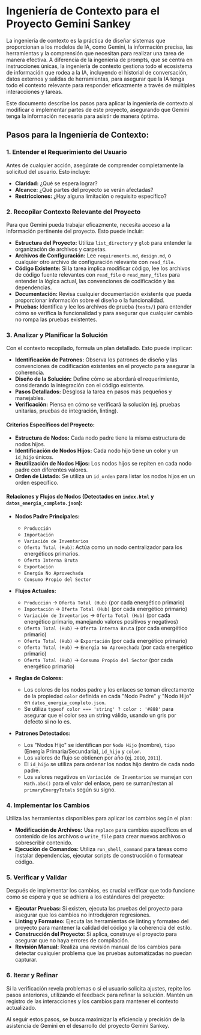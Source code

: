 # Ingeniería de Contexto para el Proyecto Gemini Sankey

La ingeniería de contexto es la práctica de diseñar sistemas que proporcionan a los modelos de IA, como Gemini, la información precisa, las herramientas y la comprensión que necesitan para realizar una tarea de manera efectiva. A diferencia de la ingeniería de prompts, que se centra en instrucciones únicas, la ingeniería de contexto gestiona todo el ecosistema de información que rodea a la IA, incluyendo el historial de conversación, datos externos y salidas de herramientas, para asegurar que la IA tenga todo el contexto relevante para responder eficazmente a través de múltiples interacciones y tareas.

Este documento describe los pasos para aplicar la ingeniería de contexto al modificar o implementar partes de este proyecto, asegurando que Gemini tenga la información necesaria para asistir de manera óptima.

## Pasos para la Ingeniería de Contexto:

### 1. Entender el Requerimiento del Usuario
Antes de cualquier acción, asegúrate de comprender completamente la solicitud del usuario. Esto incluye:
- **Claridad:** ¿Qué se espera lograr?
- **Alcance:** ¿Qué partes del proyecto se verán afectadas?
- **Restricciones:** ¿Hay alguna limitación o requisito específico?

### 2. Recopilar Contexto Relevante del Proyecto
Para que Gemini pueda trabajar eficazmente, necesita acceso a la información pertinente del proyecto. Esto puede incluir:
- **Estructura del Proyecto:** Utiliza `list_directory` y `glob` para entender la organización de archivos y carpetas.
- **Archivos de Configuración:** Lee `requirements.md`, `design.md`, o cualquier otro archivo de configuración relevante con `read_file`.
- **Código Existente:** Si la tarea implica modificar código, lee los archivos de código fuente relevantes con `read_file` o `read_many_files` para entender la lógica actual, las convenciones de codificación y las dependencias.
- **Documentación:** Revisa cualquier documentación existente que pueda proporcionar información sobre el diseño o la funcionalidad.
- **Pruebas:** Identifica y lee los archivos de prueba (`tests/`) para entender cómo se verifica la funcionalidad y para asegurar que cualquier cambio no rompa las pruebas existentes.

### 3. Analizar y Planificar la Solución
Con el contexto recopilado, formula un plan detallado. Esto puede implicar:
- **Identificación de Patrones:** Observa los patrones de diseño y las convenciones de codificación existentes en el proyecto para asegurar la coherencia.
- **Diseño de la Solución:** Define cómo se abordará el requerimiento, considerando la integración con el código existente.
- **Pasos Detallados:** Desglosa la tarea en pasos más pequeños y manejables.
- **Verificación:** Piensa en cómo se verificará la solución (ej. pruebas unitarias, pruebas de integración, linting).

#### Criterios Específicos del Proyecto:
- **Estructura de Nodos:** Cada nodo padre tiene la misma estructura de nodos hijos.
- **Identificación de Nodos Hijos:** Cada nodo hijo tiene un color y un `id_hijo` únicos.
- **Reutilización de Nodos Hijos:** Los nodos hijos se repiten en cada nodo padre con diferentes valores.
- **Orden de Listado:** Se utiliza un `id_orden` para listar los nodos hijos en un orden específico.

#### Relaciones y Flujos de Nodos (Detectados en `index.html` y `datos_energia_completo.json`):

*   **Nodos Padre Principales:**
    *   `Producción`
    *   `Importación`
    *   `Variación de Inventarios`
    *   `Oferta Total (Hub)`: Actúa como un nodo centralizador para los energéticos primarios.
    *   `Oferta Interna Bruta`
    *   `Exportación`
    *   `Energía No Aprovechada`
    *   `Consumo Propio del Sector`

*   **Flujos Actuales:**
    *   `Producción` -> `Oferta Total (Hub)` (por cada energético primario)
    *   `Importación` -> `Oferta Total (Hub)` (por cada energético primario)
    *   `Variación de Inventarios` -> `Oferta Total (Hub)` (por cada energético primario, manejando valores positivos y negativos)
    *   `Oferta Total (Hub)` -> `Oferta Interna Bruta` (por cada energético primario)
    *   `Oferta Total (Hub)` -> `Exportación` (por cada energético primario)
    *   `Oferta Total (Hub)` -> `Energía No Aprovechada` (por cada energético primario)
    *   `Oferta Total (Hub)` -> `Consumo Propio del Sector` (por cada energético primario)

*   **Reglas de Colores:**
    *   Los colores de los nodos padre y los enlaces se toman directamente de la propiedad `color` definida en cada "Nodo Padre" y "Nodo Hijo" en `datos_energia_completo.json`.
    *   Se utiliza `typeof color === 'string' ? color : '#888'` para asegurar que el color sea un string válido, usando un gris por defecto si no lo es.

*   **Patrones Detectados:**
    *   Los "Nodos Hijo" se identifican por `Nodo Hijo` (nombre), `tipo` (Energía Primaria/Secundaria), `id_hijo` y `color`.
    *   Los valores de flujo se obtienen por año (ej. `2010`, `2011`).
    *   El `id_hijo` se utiliza para ordenar los nodos hijo dentro de cada nodo padre.
    *   Los valores negativos en `Variación de Inventarios` se manejan con `Math.abs()` para el valor del enlace, pero se suman/restan al `primaryEnergyTotals` según su signo.

### 4. Implementar los Cambios
Utiliza las herramientas disponibles para aplicar los cambios según el plan:
- **Modificación de Archivos:** Usa `replace` para cambios específicos en el contenido de los archivos o `write_file` para crear nuevos archivos o sobrescribir contenido.
- **Ejecución de Comandos:** Utiliza `run_shell_command` para tareas como instalar dependencias, ejecutar scripts de construcción o formatear código.

### 5. Verificar y Validar
Después de implementar los cambios, es crucial verificar que todo funcione como se espera y que se adhiera a los estándares del proyecto:
- **Ejecutar Pruebas:** Si existen, ejecuta las pruebas del proyecto para asegurar que los cambios no introdujeron regresiones.
- **Linting y Formateo:** Ejecuta las herramientas de linting y formateo del proyecto para mantener la calidad del código y la coherencia del estilo.
- **Construcción del Proyecto:** Si aplica, construye el proyecto para asegurar que no haya errores de compilación.
- **Revisión Manual:** Realiza una revisión manual de los cambios para detectar cualquier problema que las pruebas automatizadas no puedan capturar.

### 6. Iterar y Refinar
Si la verificación revela problemas o si el usuario solicita ajustes, repite los pasos anteriores, utilizando el feedback para refinar la solución. Mantén un registro de las interacciones y los cambios para mantener el contexto actualizado.

Al seguir estos pasos, se busca maximizar la eficiencia y precisión de la asistencia de Gemini en el desarrollo del proyecto Gemini Sankey.